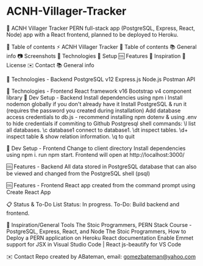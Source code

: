 # ACNH-Villager-Tracker

🍃 ACNH Villager Tracker 
PERN full-stack app (PostgreSQL, Express, React, Node) app with a React frontend, planned to be deployed to Heroku. 

📄 Table of contents
⚡ ACNH Villager Tracker
📄 Table of contents
📚 General info
📷 Screenshots
📶 Technologies
💾 Setup
🆒 Features
👏 Inspiration
📁 License
✉️ Contact
📚 General info

📶 Technologies - Backend
PostgreSQL v12
Express.js 
Node.js 
Postman API 

📶 Technologies - Frontend
React framework v16
Bootstrap v4 component library
💾 Dev Setup - Backend
Install dependencies using npm i
Install nodemon globally if you don't already have it
Install PostgreSQL & run it (requires the password you created during installation)
Add database access credentials to db.js - recommend installing npm dotenv & using .env to hide credentials if commiting to Github
Postgresql shell commands: \l list all databases. \c database1 connect to database1. \dt inspect tables. \d+ inspect table & show relation information. \q to quit


💾 Dev Setup - Frontend
Change to client directory
Install dependencies using npm i.
run npm start. Frontend will open at http://localhost:3000/


🆒 Features - Backend
All data stored in PostgreSQL database that can also be viewed and changed from the PostgreSQL shell (psql)

🆒 Features - Frontend
React app created from the command prompt using Create React App

📋 Status & To-Do List
Status: In progress.
To-Do: Build backend and frontend.

👏 Inspiration/General Tools
The Stoic Programmers, PERN Stack Course - PostgreSQL, Express, React, and Node
The Stoic Programmers, How to Deploy a PERN application on Heroku
React documentation
Enable Emmet support for JSX in Visual Studio Code | React
js-beautify for VS Code


✉️ Contact
Repo created by ABateman, email: gomezbateman@yahoo.com